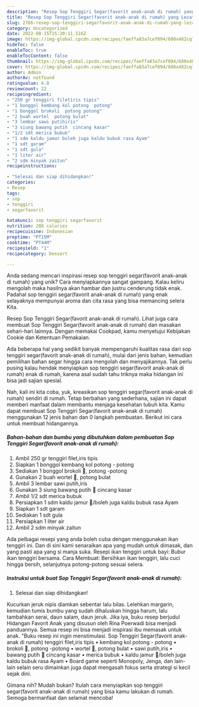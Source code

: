 ```yaml
---
description: "Resep Sop Tenggiri Segar(favorit anak-anak di rumah) yang Lezat"
title: "Resep Sop Tenggiri Segar(favorit anak-anak di rumah) yang Lezat"
slug: 2766-resep-sop-tenggiri-segarfavorit-anak-anak-di-rumah-yang-lezat
category: Uncategorized
date: 2022-08-15T15:20:11.516Z
image: https://img-global.cpcdn.com/recipes/faeffa83a7cef094/680x482cq70/sop-tenggiri-segarfavorit-anak-anak-di-rumah-foto-resep-utama.jpg
hideToc: false
enableToc: true
enableTocContent: false
thumbnail: https://img-global.cpcdn.com/recipes/faeffa83a7cef094/680x482cq70/sop-tenggiri-segarfavorit-anak-anak-di-rumah-foto-resep-utama.jpg
cover: https://img-global.cpcdn.com/recipes/faeffa83a7cef094/680x482cq70/sop-tenggiri-segarfavorit-anak-anak-di-rumah-foto-resep-utama.jpg
author: Admin
authorAv: notfound
ratingvalue: 4.8
reviewcount: 12
recipeingredient:
- "250 gr tenggiri filetiris tipis"
- "1 bonggol kembang kol potong  potong"
- "1 bonggol brokoli  potong potong"
- "2 buah wortel  potong bulat"
- "3 lembar sawi putihiris"
- "3 siung bawang putih  cincang kasar"
- "1/2 sdt merica bubuk"
- "1 sdm kaldu jamur boleh juga kaldu bubuk rasa Ayam"
- "1 sdt garam"
- "1 sdt gula"
- "1 liter air"
- "2 sdm minyak zaitun"
recipeinstructions:

- "Selesai dan siap dihidangkan!"
categories:
- Resep
tags:
- sop
- tenggiri
- segarfavorit

katakunci: sop tenggiri segarfavorit 
nutrition: 288 calories
recipecuisine: Indonesian
preptime: "PT15M"
cooktime: "PT44M"
recipeyield: "1"
recipecategory: Dessert

---
```





Anda sedang mencari inspirasi resep sop tenggiri segar(favorit anak-anak di rumah) yang unik? Cara menyiapkannya sangat gampang. Kalau keliru mengolah maka hasilnya akan hambar dan justru cenderung tidak enak. Padahal sop tenggiri segar(favorit anak-anak di rumah) yang enak selayaknya mempunyai aroma dan cita rasa yang bisa memancing selera Kita.





Resep Sop Tenggiri Segar(favorit anak-anak di rumah). Lihat juga cara membuat Sop Tenggiri Segar(favorit anak-anak di rumah) dan masakan sehari-hari lainnya. Dengan memakai Cookpad, kamu menyetujui Kebijakan Cookie dan Ketentuan Pemakaian.

Ada beberapa hal yang sedikit banyak mempengaruhi kualitas rasa dari sop tenggiri segar(favorit anak-anak di rumah), mulai dari jenis bahan, kemudian pemilihan bahan segar hingga cara mengolah dan menyajikannya. Tak perlu pusing kalau hendak menyiapkan sop tenggiri segar(favorit anak-anak di rumah) enak di rumah, karena asal sudah tahu triknya maka hidangan ini bisa jadi sajian spesial.






Nah, kali ini kita coba, yuk, kreasikan sop tenggiri segar(favorit anak-anak di rumah) sendiri di rumah. Tetap berbahan yang sederhana, sajian ini dapat memberi manfaat dalam membantu menjaga kesehatan tubuh kita. Kamu dapat membuat Sop Tenggiri Segar(favorit anak-anak di rumah) menggunakan 12 jenis bahan dan 0 langkah pembuatan. Berikut ini cara untuk membuat hidangannya.

<!--inarticleads1-->

##### Bahan-bahan dan bumbu yang dibutuhkan dalam pembuatan Sop Tenggiri Segar(favorit anak-anak di rumah):

1. Ambil 250 gr tenggiri filet,iris tipis
1. Siapkan 1 bonggol kembang kol potong - potong
1. Sediakan 1 bonggol brokoli 🥦, potong -potong
1. Gunakan 2 buah wortel 🥕, potong bulat
1. Ambil 3 lembar sawi putih,iris
1. Gunakan 3 siung bawang putih 🧄 cincang kasar
1. Ambil 1/2 sdt merica bubuk
1. Persiapkan 1 sdm kaldu jamur 🍄/boleh juga kaldu bubuk rasa Ayam
1. Siapkan 1 sdt garam
1. Sediakan 1 sdt gula
1. Persiapkan 1 liter air
1. Ambil 2 sdm minyak zaitun


Ada pelbagai resepi yang anda boleh cuba dengan menggunakan ikan tenggiri ini. Dan di sini kami senaraikan apa yang mudah untuk dimasak, dan yang pasti apa yang si manja suka. Resepi ikan tenggiri untuk bayi: Bubur ikan tenggiri bersama. Cara Membuat: Bersihkan ikan tenggiri, lalu cuci hingga bersih, selanjutnya potong-potong sesuai selera. 

<!--inarticleads2-->

##### Instruksi untuk buat Sop Tenggiri Segar(favorit anak-anak di rumah):


1. Selesai dan siap dihidangkan!

Kucurkan jeruk nipis diamkan sebentar lalu bilas. Lelehkan margarin, kemudian tumis bumbu yang sudah dihaluskan hingga harum, lalu tambahkan serai, daun salam, daun jeruk. Jika iya, buku resep berjudul Hidangan Favorit Anak yang disusun oleh Rina Poerwadi bisa menjadi panduannya. Semua resep ini bisa menjadi inspirasi ibu memasak untuk anak. &#34;Buku resep ini ingin menstimulasi. Sop Tenggiri Segar(favorit anak-anak di rumah) tenggiri filet,iris tipis • kembang kol potong - potong • brokoli 🥦, potong -potong • wortel 🥕, potong bulat • sawi putih,iris • bawang putih 🧄 cincang kasar • merica bubuk • kaldu jamur 🍄/boleh juga kaldu bubuk rasa Ayam • Board game seperti Monopoly, Jenga, dan lain-lain selain seru dimainkan juga dapat mengasah fokus serta strategi si kecil sejak dini. 

Gimana nih? Mudah bukan? Itulah cara menyiapkan sop tenggiri segar(favorit anak-anak di rumah) yang bisa kamu lakukan di rumah. Semoga bermanfaat dan selamat mencoba!
